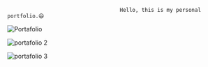                                         Hello, this is my personal portfolio.😄
                                               
![Portafolio](https://user-images.githubusercontent.com/66681577/181092214-a12d3655-a5a3-488d-ad6b-1d4daa8e1e07.PNG)

![portafolio 2](https://user-images.githubusercontent.com/66681577/181092455-a324ebdd-e3b7-479c-a1f7-c9901f402991.PNG)

![portafolio 3](https://user-images.githubusercontent.com/66681577/181092515-0a0340ef-a668-4968-a005-2e5f3fd9233c.PNG)

